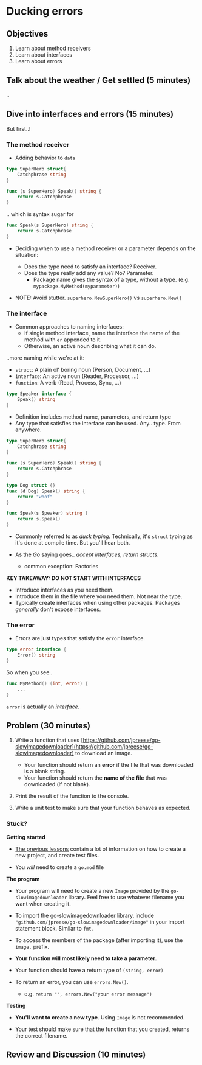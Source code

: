 # Ducking errors

## Objectives
1. Learn about method receivers
1. Learn about interfaces
1. Learn about errors

## Talk about the weather / Get settled (5 minutes)

.. 

## Dive into interfaces and errors (15 minutes)

But first..!

### The method receiver

- Adding behavior to `data`

```go
type SuperHero struct{
    Catchphrase string
}

func (s SuperHero) Speak() string {
    return s.Catchphrase
}
```

.. which is syntax sugar for

```go
func Speak(s SuperHero) string {
    return s.Catchphrase
}
```

- Deciding when to use a method receiver or a parameter depends on the situation:
    - Does the type need to satisfy an interface? Receiver.
    - Does the type really add any value? No? Parameter.
        - Package name gives the syntax of a type, without a type. (e.g. `mypackage.MyMethod(myparameter)`)

- NOTE: Avoid stutter. `superhero.NewSuperHero()` vs `superhero.New()`

### The interface

- Common approaches to naming interfaces:
    - If single method interface, name the interface the name of the method with `er` appended to it.
    - Otherwise, an active noun describing what it can do.

..more naming while we're at it:
- `struct`: A plain ol' boring noun (Person, Document, ...)
- `interface`: An active noun (Reader, Processor, ...)
- `function`: A verb (Read, Process, Sync, ...)

```go
type Speaker interface {
    Speak() string
}
```

- Definition includes method name, parameters, and return type
- Any type that satisfies the interface can be used. Any.. type. From anywhere.

```go
type SuperHero struct{
    Catchphrase string
}

func (s SuperHero) Speak() string {
    return s.Catchphrase
}
```

```go
type Dog struct {}
func (d Dog) Speak() string {
    return "woof"
}
```

```go
func Speak(s Speaker) string {
    return s.Speak()
}
```

- Commonly referred to as _duck typing_. Technically, it's `struct` typing as it's done at compile time. But you'll hear both.

- As the _Go_ saying goes.. *accept interfaces, return structs*.
    - common exception: Factories

**KEY TAKEAWAY: DO NOT START WITH INTERFACES**
- Introduce interfaces as you need them. 
- Introduce them in the file where you need them. Not near the type.
- Typically create interfaces when using other packages. Packages _generally_ don't expose interfaces.

### The error

- Errors are just types that satisfy the `error` interface.
```go
type error interface {
    Error() string
}
```

So when you see..
```go
func MyMethod() (int, error) {
    ...
}
```

`error` is actually an _interface_.

## Problem (30 minutes)

1. Write a function that uses [https://github.com/jpreese/go-slowimagedownloader](https://github.com/jpreese/go-slowimagedownloader) to download an image. 

    - Your function should return an **error** if the file that was downloaded is a blank string.
    - Your function should return the **name of the file** that was downloaded (if not blank).

1. Print the result of the function to the console.

1. Write a unit test to make sure that your function behaves as expected.

### Stuck?

**Getting started**
- [The previous lessons](../) contain a lot of information on how to create a new project, and create test files.

- You _will_ need to create a `go.mod` file

**The program**

- Your program will need to create a new `Image` provided by the `go-slowimagedownloader` library. Feel free to use whatever filename you want when creating it.

- To import the go-slowimagedownloader library, include `"github.com/jpreese/go-slowimagedownloader/image"` in your import statement block. Similar to `fmt`.

- To access the members of the package (after importing it), use the `image.` prefix.

- **Your function will most likely need to take a parameter.**

- Your function should have a return type of `(string, error)`

- To return an error, you can use `errors.New()`. 
    - e.g. `return "", errors.New("your error message")`

**Testing**

- **You'll want to create a new type**. Using `Image` is not recommended.

- Your test should make sure that the function that you created, returns the correct filename.

## Review and Discussion (10 minutes)
